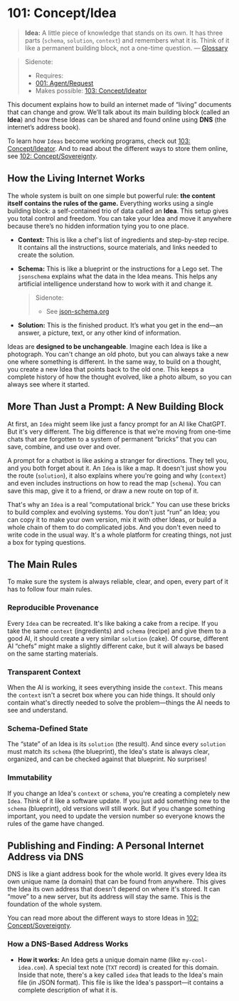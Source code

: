 # 101: Concept/Idea

> **Idea:** A little piece of knowledge that stands on its own. It has three parts (`schema`, `solution`, `context`) and remembers what it is. Think of it like a permanent building block, not a one-time question. — [Glossary](./000_glossary.md)

> Sidenote:
>
> - Requires:
> - [001: Agent/Request](./001_agent_request.md)
> - Makes possible: [103: Concept/Ideator](./103_concept_ideator.md)

This document explains how to build an internet made of “living” documents that can change and grow. We’ll talk about its main building block (called an **Idea**) and how these Ideas can be shared and found online using **DNS** (the internet’s address book).

To learn how `Ideas` become working programs, check out [103: Concept/Ideator](./103_concept_ideator.md). And to read about the different ways to store them online, see [102: Concept/Sovereignty](./102_concept_sovereignty.md).

## How the Living Internet Works

The whole system is built on one simple but powerful rule: **the content itself contains the rules of the game.** Everything works using a single building block: a self-contained trio of data called an **Idea**. This setup gives you total control and freedom. You can take your Idea and move it anywhere because there’s no hidden information tying you to one place.

- **Context:** This is like a chef's list of ingredients and step-by-step recipe. It contains all the instructions, source materials, and links needed to create the solution.
- **Schema:** This is like a blueprint or the instructions for a Lego set. The `jsonschema` explains what the data in the Idea means. This helps any artificial intelligence understand how to work with it and change it.

  > Sidenote:
  >
  > - See [json-schema.org](https://json-schema.org/)

- **Solution:** This is the finished product. It’s what you get in the end—an answer, a picture, text, or any other kind of information.

Ideas are **designed to be unchangeable**. Imagine each Idea is like a photograph. You can't change an old photo, but you can always take a new one where something is different. In the same way, to build on a thought, you create a new Idea that points back to the old one. This keeps a complete history of how the thought evolved, like a photo album, so you can always see where it started.

## More Than Just a Prompt: A New Building Block

At first, an `Idea` might seem like just a fancy prompt for an AI like ChatGPT. But it's very different. The big difference is that we're moving from one-time chats that are forgotten to a system of permanent “bricks” that you can save, combine, and use over and over.

A prompt for a chatbot is like asking a stranger for directions. They tell you, and you both forget about it. An `Idea` is like a map. It doesn't just show you the route (`solution`), it also explains where you're going and why (`context`) and even includes instructions on how to read the map (`schema`). You can save this map, give it to a friend, or draw a new route on top of it.

That's why an `Idea` is a real “computational brick.” You can use these bricks to build complex and evolving systems. You don't just “run” an Idea; you can copy it to make your own version, mix it with other Ideas, or build a whole chain of them to do complicated jobs. And you don't even need to write code in the usual way. It's a whole platform for creating things, not just a box for typing questions.

## The Main Rules

To make sure the system is always reliable, clear, and open, every part of it has to follow four main rules.

### Reproducible Provenance

Every `Idea` can be recreated. It's like baking a cake from a recipe. If you take the same `context` (ingredients) and `schema` (recipe) and give them to a good AI, it should create a very similar `solution` (cake). Of course, different AI “chefs” might make a slightly different cake, but it will always be based on the same starting materials.

### Transparent Context

When the AI is working, it sees everything inside the `context`. This means the `context` isn't a secret box where you can hide things. It should only contain what's directly needed to solve the problem—things the AI needs to see and understand.

### Schema-Defined State

The “state” of an Idea is its `solution` (the result). And since every `solution` must match its `schema` (the blueprint), the Idea's state is always clear, organized, and can be checked against that blueprint. No surprises!

### Immutability

If you change an Idea's `context` or `schema`, you're creating a completely new `Idea`. Think of it like a software update. If you just add something new to the `schema` (blueprint), old versions will still work. But if you change something important, you need to update the version number so everyone knows the rules of the game have changed.

## Publishing and Finding: A Personal Internet Address via DNS

DNS is like a giant address book for the whole world. It gives every Idea its own unique name (a domain) that can be found from anywhere. This gives the Idea its own address that doesn't depend on where it's stored. It can “move” to a new server, but its address will stay the same. This is the foundation of the whole system.

You can read more about the different ways to store Ideas in [102: Concept/Sovereignty](./102_concept_sovereignty.md).

### How a DNS-Based Address Works

- **How it works:** An Idea gets a unique domain name (like `my-cool-idea.com`). A special text note (`TXT` record) is created for this domain. Inside that note, there's a key called `idea` that leads to the Idea's main file (in JSON format). This file is like the Idea's passport—it contains a complete description of what it is.